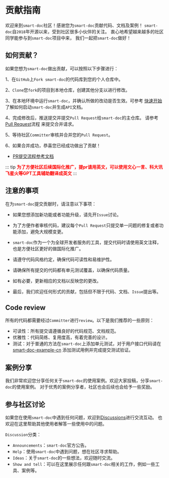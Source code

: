 # 贡献指南

欢迎来到`smart-doc`社区！感谢您为`smart-doc`贡献代码、文档及案例！
`smart-doc`自`2018`年开源以来，受到社区很多小伙伴的关注。 衷心地希望越来越多的社区同学能参与到`smart-doc`项目中来，
我们一起把`smart-doc`做好！

## 如何贡献？
如果您想为`smart-doc`做出贡献，可以按照以下步骤进行：

1、在`GitHub`上`Fork smart-doc`的代码库到您的个人仓库中。

2、`Clone`您`fork`的项目到本地仓库，创建其他分支以进行修改。

3、在本地环境中运行`smart-doc`，并确认所做的改动是否生效。可参考 [快速开始](../getting-started) 了解如何启动`smart-doc`并生成`API`文档。

4、完成修改后，推送提交并提交`Pull Request`给`smart-doc`的主仓库。
请参考[Pull Request](pull-request-process)流程 来提交合并请求。

5、等待社区`Committer`审核并合并您的`Pull Request`。

6、如果合并成功，恭喜您已经成功做出了贡献！

- [PR提交流程参考文档](pull-request-process)

::: tip
<span style="color:red;">**为了方便社区后续国际化推广，提pr请用英文，可以使用文心一言、科大讯飞星火等GPT工具辅助翻译成英文**</span>
:::


## 注意的事项
在为`smart-doc`提交贡献时，请注意以下事项：

- 如果您想添加新功能或者功能升级，请先开`Issue`讨论。

- 为了方便作者审核代码，建议每个`Pull Request`只提交单一问题的修复或者功能添加，避免大规模变更。

- `smart-doc`作为一个为全球开发者服务的工具，提交代码时请使用英文注释，也是方便社区更好的做国际化推广。

- 请遵守代码风格约定，确保代码可读性和易维护性。

- 请确保所有提交的代码都有单元测试覆盖，以确保代码质量。

- 如有必要，更新相应的文档以反映您的更改。

- 最后，我们欢迎任何形式的贡献，包括但不限于代码、文档、`Issue`提出等。

## Code review
所有的代码都需要经过`Committer`进行`review`。以下是我们推荐的一些原则：
- 可读性：所有提交请遵循良好的代码规范、文档规范。
- 优雅性：代码简练、复用度高，有着完善的设计。
- 测试：对于普通的方法在`smart-doc`上添加单元测试，对于用户接口代码请在[smart-doc-example-cn](https://github.com/smart-doc-group/smart-doc-example-cn)
添加测试用例并完成提交测试验证。

## 案例分享
我们非常欢迎您分享任何关于`smart-doc`的使用案例。欢迎大家投稿，分享`smart-doc`的使用案例。
对于优秀的案例分享者，社区也会后续也会给予一些奖励。

## 参与社区讨论
如果您在使用`smart-doc`中遇到任何问题，欢迎到[Discussions](https://github.com/TongchengOpenSource/smart-doc/discussions)进行交流互动。
也欢迎在这里帮助其他使用者解答一些使用中的问题。

`Discussion`分类：
- `Announcements`：`smart-doc`官方公告。
- `Help`：使用`smart-doc`中遇到问题，想在社区寻求帮助。
- `Ideas`：关于`smart-doc`的一些想法，欢迎随时交流。
- `Show and tell`：可以在这里展示任何跟`smart-doc`相关的工作，例如一些工具、案例等。